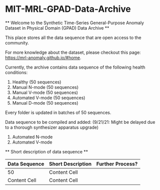 # MIT-MRL-GPAD-Data-Archive

** Welcome to the Synthetic Time-Series General-Purpose Anomaly Dataset in Physical Domain (GPAD) Data Archive **

This place stores all the data sequence that are open access to the community.

For more knowledge about the dataset, please checkout this page: https://mrl-anomaly.github.io/#home.

Currently, the archive contains data sequence of the following health conditions:
1. Healthy (50 sequences)
2. Manual N-mode (50 sequences) 
3. Manual V-mode (50 sequences)
4. Automated V-mode (50 sequences)
5. Manual D-mode (50 sequences)

Every folder is updated in batches of 50 sequences. 

Data sequence to be compiled and added: (9/21/21: Might be delayed due to a thorough synthesizer apparatus upgrade)
1. Automated N-mode
2. Automated V-mode


** Short description of data sequence **

| Data Sequence  | Short Description | Further Process? |
| ------------- | ------------- |  ------------- |
| 50  | Content Cell  | |
| Content Cell  | Content Cell  | |
